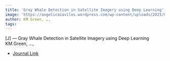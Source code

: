 ```yaml
---  
title: 'Gray Whale Detection in Satellite Imagery using Deep Learning'  
image: 'https://angelicaiaviles.wordpress.com/wp-content/uploads/2023/06/whalesjournal-1.png'  
author: KM Green, …,  
tags:   
---  
```

  
[J] — Gray Whale Detection in Satellite Imagery using Deep Learning  
KM Green, …,  
  
- [Journal Link](https://zslpublications.onlinelibrary.wiley.com/doi/10.1002/rse2.352)  
        